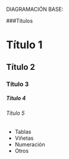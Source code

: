DIAGRAMACIÓN BASE: 

###Titulos

# Título 1
## Título 2
### Título 3
##### Título 4
###### Título 5


- Tablas
- Viñetas
- Numeración
- Otros